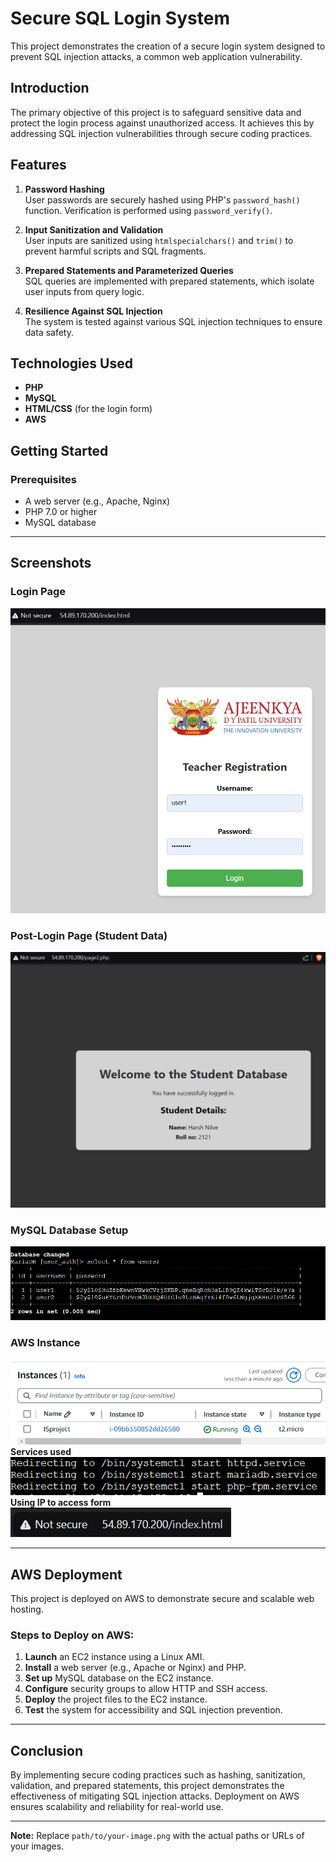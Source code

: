 # **Secure SQL Login System**

This project demonstrates the creation of a secure login system designed to prevent SQL injection attacks, a common web application vulnerability.

## **Introduction**
The primary objective of this project is to safeguard sensitive data and protect the login process against unauthorized access. It achieves this by addressing SQL injection vulnerabilities through secure coding practices.

## **Features**
1. **Password Hashing**  
   User passwords are securely hashed using PHP's `password_hash()` function. Verification is performed using `password_verify()`.

2. **Input Sanitization and Validation**  
   User inputs are sanitized using `htmlspecialchars()` and `trim()` to prevent harmful scripts and SQL fragments.

3. **Prepared Statements and Parameterized Queries**  
   SQL queries are implemented with prepared statements, which isolate user inputs from query logic.

4. **Resilience Against SQL Injection**  
   The system is tested against various SQL injection techniques to ensure data safety.

## **Technologies Used**
- **PHP**
- **MySQL**
- **HTML/CSS** (for the login form)
- **AWS**

## **Getting Started**
### **Prerequisites**
- A web server (e.g., Apache, Nginx)
- PHP 7.0 or higher
- MySQL database

---

## **Screenshots**

### **Login Page**
![Login Page](images/form.png)

### **Post-Login Page (Student Data)**
![Post-Login Page](images/Page2.png)

### **MySQL Database Setup**
![MySQL Database](images/db.png)

### **AWS Instance**
![AWS Instance](images/AWSinstance.png)
**Services used**
![Services used](images/Servicesused.png)
**Using IP to access form**
![Using IP to access form -AWS](images/ip_to_accesform.png)

---

## **AWS Deployment**
This project is deployed on AWS to demonstrate secure and scalable web hosting.

### **Steps to Deploy on AWS:**
1. **Launch** an EC2 instance using a Linux AMI.  
2. **Install** a web server (e.g., Apache or Nginx) and PHP.  
3. **Set up** MySQL database on the EC2 instance.  
4. **Configure** security groups to allow HTTP and SSH access.  
5. **Deploy** the project files to the EC2 instance.  
6. **Test** the system for accessibility and SQL injection prevention.

---

## **Conclusion**
By implementing secure coding practices such as hashing, sanitization, validation, and prepared statements, this project demonstrates the effectiveness of mitigating SQL injection attacks. Deployment on AWS ensures scalability and reliability for real-world use.

---

**Note:** Replace `path/to/your-image.png` with the actual paths or URLs of your images.
